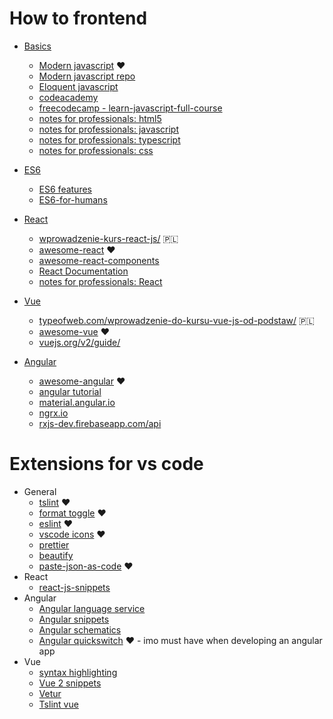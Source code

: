 # How to frontend

-   [Basics](#basics)
    -   [Modern javascript](https://javascript.info/) :heart:
    -   [Modern javascript repo](https://github.com/javascript-tutorial/en.javascript.info) 
    -   [Eloquent javascript](https://eloquentjavascript.net/)
    -   [codeacademy](https://www.codecademy.com/catalog/language/javascript)
    -   [freecodecamp - learn-javascript-full-course](https://www.freecodecamp.org/news/learn-javascript-full-course/)
    -   [notes for professionals: html5](https://books.goalkicker.com/HTML5Book/) 
    -   [notes for professionals: javascript](https://books.goalkicker.com/JavaScriptBook/) 
    -   [notes for professionals: typescript](https://books.goalkicker.com/TypeScriptBook2/) 
    -   [notes for professionals: css](https://books.goalkicker.com/CSSBook/) 


-   [ES6](https://github.com/lukehoban/es6features)
    - [ES6 features](https://github.com/lukehoban/es6features) 
    - [ES6-for-humans](https://github.com/metagrover/ES6-for-humans) 
-   [React](#react)
    -   [wprowadzenie-kurs-react-js/](https://typeofweb.com/wprowadzenie-kurs-react-js/) :poland:
    -   [awesome-react](https://github.com/enaqx/awesome-react) :heart:
    -   [awesome-react-components](https://github.com/brillout/awesome-react-components)
    -   [React Documentation](https://reactjs.org/docs) 
    -   [notes for professionals: React](https://books.goalkicker.com/ReactJSBook/) 
-   [Vue](#vue)
    - [typeofweb.com/wprowadzenie-do-kursu-vue-js-od-podstaw/](https://typeofweb.com/wprowadzenie-do-kursu-vue-js-od-podstaw/) :poland:
    - [awesome-vue](https://github.com/vuejs/awesome-vue) :heart:
    - [vuejs.org/v2/guide/](https://vuejs.org/v2/guide/)
-   [Angular](#angular)
    - [awesome-angular](https://github.com/PatrickJS/awesome-angular) :heart:
    - [angular tutorial](https://angular.io/tutorial)
    - [material.angular.io](https://material.angular.io/)
    - [ngrx.io](https://ngrx.io/)
    - [rxjs-dev.firebaseapp.com/api](https://rxjs-dev.firebaseapp.com/api)



# Extensions for vs code

-   General
    - [tslint](https://marketplace.visualstudio.com/items?itemName=ms-vscode.vscode-typescript-tslint-plugin) :heart:
    - [format toggle](https://marketplace.visualstudio.com/items?itemName=tombonnike.vscode-status-bar-format-toggle) :heart: 
    - [eslint](https://marketplace.visualstudio.com/items?itemName=dbaeumer.vscode-eslint) :heart:
    - [vscode icons](https://marketplace.visualstudio.com/items?itemName=vscode-icons-team.vscode-icons) :heart: 
    - [prettier](https://marketplace.visualstudio.com/items?itemName=esbenp.prettier-vscode)
    - [beautify](https://marketplace.visualstudio.com/items?itemName=HookyQR.beautify)
    - [paste-json-as-code](https://marketplace.visualstudio.com/items?itemName=quicktype.quicktype) :heart:
-   React
    - [react-js-snippets](https://marketplace.visualstudio.com/items?itemName=dsznajder.es7-react-js-snippets)
-   Angular
    - [Angular language service](https://marketplace.visualstudio.com/items?itemName=Angular.ng-template) 
    - [Angular snippets](https://marketplace.visualstudio.com/items?itemName=johnpapa.Angular2)
    - [Angular schematics](https://marketplace.visualstudio.com/items?itemName=cyrilletuzi.angular-schematics) 
    - [Angular quickswitch](https://marketplace.visualstudio.com/items?itemName=erhise.vs-ng-quick-switch) :heart: - imo must have when developing an angular app
-   Vue
    - [syntax highlighting](https://marketplace.visualstudio.com/items?itemName=jcbuisson.vue)
    - [Vue 2 snippets](https://marketplace.visualstudio.com/items?itemName=hollowtree.vue-snippets)
    - [Vetur](https://marketplace.visualstudio.com/items?itemName=octref.vetur)
    - [Tslint vue](https://marketplace.visualstudio.com/items?itemName=prograhammer.tslint-vue)
